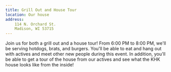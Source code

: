 ```yaml
---
title: Grill Out and House Tour
location: Our house
address:
    114 N. Orchard St.
    Madison, WI 53715
---
```


Join us for both a grill out and a house tour! From 6:00 PM to 8:00 PM, we'll be serving hotdogs, brats, and burgers. You'll be able to eat and hang out with actives and meet other new people during this event. In addition, you'll be able to get a tour of the house from our actives and see what the KHK house looks like from the inside!